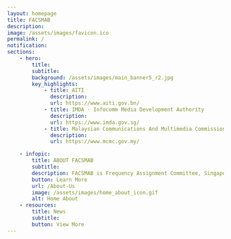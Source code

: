 ```yaml
---
layout: homepage
title: FACSMAB
description: 
image: /assets/images/favicon.ico
permalink: /
notification: 
sections:
    - hero:
        title: 
        subtitle: 
        background: /assets/images/main_banner5_r2.jpg
        key_highlights:
            - title: AITI
              description: 
              url: https://www.aiti.gov.bn/
            - title: IMDA - Infocomm Media Development Authority
              description: 
              url: https://www.imda.gov.sg/
            - title: Malaysian Communications And Multimedia Commission (MCMC) | Suruhanjaya Komunikasi dan Multimedia Malaysia (SKMM) - Home
              description: 
              url: https://www.mcmc.gov.my/

    - infopic:
        title: ABOUT FACSMAB
        subtitle: 
        description: FACSMAB is Frequency Assignment Committee, Singapore, Malaysia And Brunei Darussalam. The objective of the committee is to manage coordination of radio spectrum at the border areas of Brunei Darussalam, Malaysia and Singapore since 1948.
        button: Learn More
        url: /About-Us
        image: /assets/images/home_about_icon.gif
        alt: Home About
    - resources:
        title: News
        subtitle:
        button: View More
---
```

